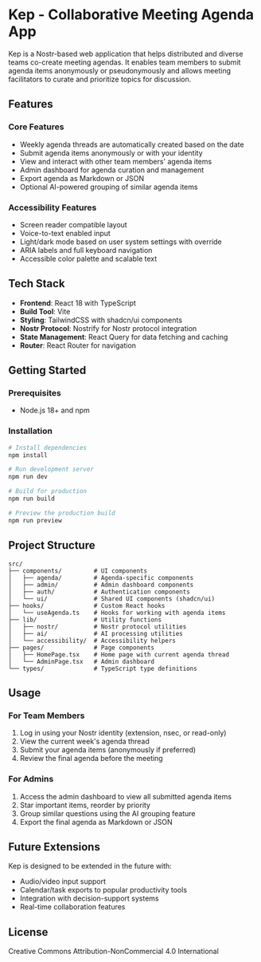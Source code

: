 # Kep - Collaborative Meeting Agenda App

Kep is a Nostr-based web application that helps distributed and diverse teams co-create meeting agendas. It enables team members to submit agenda items anonymously or pseudonymously and allows meeting facilitators to curate and prioritize topics for discussion.

## Features

### Core Features
- Weekly agenda threads are automatically created based on the date
- Submit agenda items anonymously or with your identity
- View and interact with other team members' agenda items
- Admin dashboard for agenda curation and management
- Export agenda as Markdown or JSON
- Optional AI-powered grouping of similar agenda items

### Accessibility Features
- Screen reader compatible layout
- Voice-to-text enabled input
- Light/dark mode based on user system settings with override
- ARIA labels and full keyboard navigation
- Accessible color palette and scalable text

## Tech Stack

- **Frontend**: React 18 with TypeScript
- **Build Tool**: Vite
- **Styling**: TailwindCSS with shadcn/ui components
- **Nostr Protocol**: Nostrify for Nostr protocol integration
- **State Management**: React Query for data fetching and caching
- **Router**: React Router for navigation

## Getting Started

### Prerequisites

- Node.js 18+ and npm

### Installation

```bash
# Install dependencies
npm install

# Run development server
npm run dev

# Build for production
npm run build

# Preview the production build
npm run preview
```

## Project Structure

```
src/
├── components/         # UI components
│   ├── agenda/         # Agenda-specific components
│   ├── admin/          # Admin dashboard components
│   ├── auth/           # Authentication components
│   └── ui/             # Shared UI components (shadcn/ui)
├── hooks/              # Custom React hooks
│   └── useAgenda.ts    # Hooks for working with agenda items
├── lib/                # Utility functions
│   ├── nostr/          # Nostr protocol utilities
│   ├── ai/             # AI processing utilities
│   └── accessibility/  # Accessibility helpers
├── pages/              # Page components
│   ├── HomePage.tsx    # Home page with current agenda thread
│   └── AdminPage.tsx   # Admin dashboard
└── types/              # TypeScript type definitions
```

## Usage

### For Team Members

1. Log in using your Nostr identity (extension, nsec, or read-only)
2. View the current week's agenda thread
3. Submit your agenda items (anonymously if preferred)
4. Review the final agenda before the meeting

### For Admins

1. Access the admin dashboard to view all submitted agenda items
2. Star important items, reorder by priority
3. Group similar questions using the AI grouping feature
4. Export the final agenda as Markdown or JSON

## Future Extensions

Kep is designed to be extended in the future with:
- Audio/video input support
- Calendar/task exports to popular productivity tools
- Integration with decision-support systems
- Real-time collaboration features

## License

Creative Commons Attribution-NonCommercial 4.0 International
